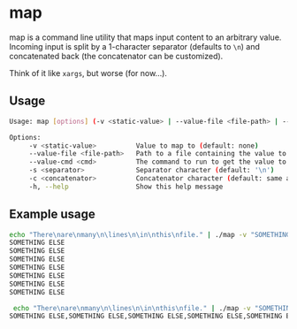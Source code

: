 # map

map is a command line utility that maps input content to an arbitrary value.
Incoming input is split by a 1-character separator (defaults to `\n`) and concatenated back (the concatenator can be customized).

Think of it like `xargs`, but worse (for now...).

## Usage

```bash
Usage: map [options] (-v <static-value> | --value-file <file-path> | --value-cmd) [--] [cmd]

Options:
     -v <static-value>          Value to map to (default: none)
     --value-file <file-path>   Path to a file containing the value to map to
     --value-cmd <cmd>          The command to run to get the value to map to
     -s <separator>             Separator character (default: '\n')
     -c <concatenator>          Concatenator character (default: same as separator)
     -h, --help                 Show this help message
```

## Example usage

```bash
echo "There\nare\nmany\n\lines\n\in\nthis\nfile." | ./map -v "SOMETHING ELSE"
SOMETHING ELSE
SOMETHING ELSE
SOMETHING ELSE
SOMETHING ELSE
SOMETHING ELSE
SOMETHING ELSE
SOMETHING ELSE
```

```bash
 echo "There\nare\nmany\n\lines\n\in\nthis\nfile." | ./map -v "SOMETHING ELSE" -c,
SOMETHING ELSE,SOMETHING ELSE,SOMETHING ELSE,SOMETHING ELSE,SOMETHING ELSE,SOMETHING ELSE,SOMETHING ELSE,
```

